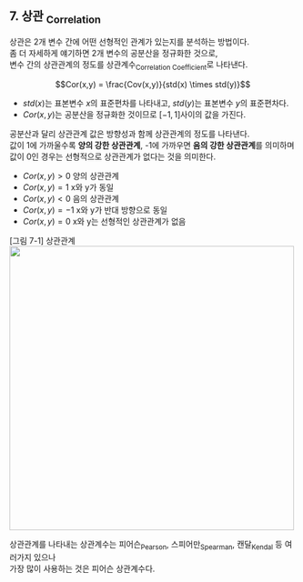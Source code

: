 
## 7. 상관 <sub>Correlation</sub>

상관은 2개 변수 간에 어떤 선형적인 관계가 있는지를 분석하는 방법이다.  
좀 더 자세하게 얘기하면 2개 변수의 공분산을 정규화한 것으로,  
변수 간의 상관관계의 정도를 상관계수<sub>Correlation Coefficient</sub>로 나타낸다.

$$Cor(x,y) = \frac{Cov(x,y)}{std(x) \times std(y)}$$

- $std(x)$는 표본변수 $x$의 표준편차를 나타내고, $std(y)$는 표본변수 $y$의 표준편차다.
- $Cor(x,y)$는 공분산을 정규화한 것이므로 $[-1,1]$사이의 값을 가진다.

공분산과 달리 상관관계 값은 방향성과 함께 상관관계의 정도를 나타낸다.  
값이 1에 가까울수록 **양의 강한 상관관계**, -1에 가까우면 **음의 강한 상관관계**를 의미하며  
값이 0인 경우는 선형적으로 상관관계가 없다는 것을 의미한다.

- $Cor(x,y) > 0$ 양의 상관관계
- $Cor(x,y) = 1$ x와 y가 동일
- $Cor(x,y) < 0$ 음의 상관관계
- $Cor(x,y) = -1$ x와 y가 반대 방향으로 동일
- $Cor(x,y) = 0$ x와 y는 선형적인 상관관계가 없음

[그림 7-1] 상관관계   
<img width="500" src="https://internal.ncl.ac.uk/ask/numeracy-maths-statistics/images/R_value.png" title="">

상관관계를 나타내는 상관계수는 피어슨<sub>Pearson</sub>, 스피어만<sub>Spearman</sub>, 캔달<sub>Kendal</sub> 등 여러가지 있으나  
가장 많이 사용하는 것은 피어슨 상관계수다.
